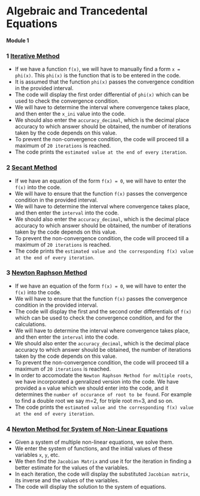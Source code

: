 # Algebraic and Trancedental Equations

**Module 1**



### 1  [Iterative Method](./iterative_method.m)

* If we have a function `f(x)`, we will have to manually find a form `x = phi(x)`. This `phi(x)` is the function that is to be entered in the code.
* It is assumed that the function `phi(x)` passes the convergence condition in the provided interval.
* The code will display the first order differential of `phi(x)` which can be used to check the convergence condition.
* We will have to determine the interval where convergence takes place, and then enter the `x_ini` value into the code.
* We should also enter the `accuracy_decimal`, which is the decimal place accuracy to which answer should be obtained, the number of iterations taken by the code depends on this value.
* To prevent the non-convergence condition, the code will proceed till a maximum of `20 iterations` is reached.
* The code prints the `estimated value at the end of every iteration`.


### 2 [Secant Method](./secant_method.m)

* If we have an equation of the form `f(x) = 0`, we will have to enter the `f(x)` into the code.
* We will have to ensure that the function `f(x)` passes the convergence condition in the provided interval.
* We will have to determine the interval where convergence takes place, and then enter the `interval` into the code.
* We should also enter the `accuracy_decimal`, which is the decimal place accuracy to which answer should be obtained, the number of iterations taken by the code depends on this value.
* To prevent the non-convergence condition, the code will proceed till a maximum of `20 iterations` is reached.
* The code prints the `estimated value and the corresponding f(x) value at the end of every iteration`.


### 3 [Newton Raphson Method](./newton_raphson_method.m)

* If we have an equation of the form `f(x) = 0`, we will have to enter the `f(x)` into the code.
* We will have to ensure that the function `f(x)` passes the convergence condition in the provided interval.
* The code will display the first and the second order differentials of `f(x)` which can be used to check the convergence condition, and for the calculations.
* We will have to determine the interval where convergence takes place, and then enter the `interval` into the code.
* We should also enter the `accuracy_decimal`, which is the decimal place accuracy to which answer should be obtained, the number of iterations taken by the code depends on this value.
* To prevent the non-convergence condition, the code will proceed till a maximum of `20 iterations` is reached.
* In order to accomodate the `Newton Raphson Method for multiple roots`, we have incorporated a genralized version into the code. We have provided a `m` value which we should enter into the code, and it determines the `number of occurance of root to be found`. For example to find a double root we say m=2, for triple root m=3, and so on.
* The code prints the `estimated value and the corresponding f(x) value at the end of every iteration`.


### 4 [Newton Method for System of Non-Linear Equations](./non_linear_system.m)

* Given a system of multiple non-linear equations, we solve them.
* We enter the system of functions, and the initial values of these variables `x`, `y`, etc.
* We then find the `Jacobian Matrix` and use it for the iteration in finding a better estimate for the values of the variables.
* In each iteration, the code will display the substituted `Jacobian matrix`, its inverse and the values of the variables.
* The code will display the solution to the system of equations.
